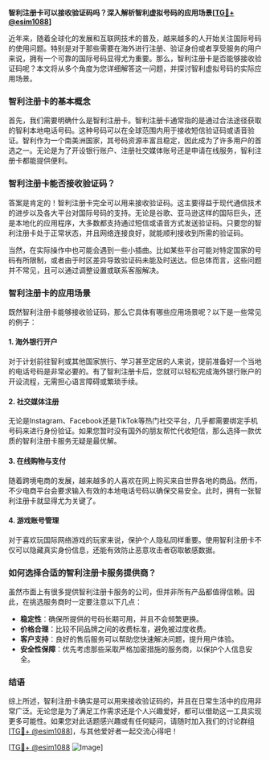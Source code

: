 **智利注册卡可以接收验证码吗？深入解析智利虚拟号码的应用场景[[TG💪+ @esim1088](https://t.me/s/esim1088)]**

近年来，随着全球化的发展和互联网技术的普及，越来越多的人开始关注国际号码的使用问题。特别是对于那些需要在海外进行注册、验证身份或者享受服务的用户来说，拥有一个可靠的国际号码显得尤为重要。那么，智利注册卡是否能够接收验证码呢？本文将从多个角度为您详细解答这一问题，并探讨智利虚拟号码的实际应用场景。

### 智利注册卡的基本概念

首先，我们需要明确什么是智利注册卡。智利注册卡通常指的是通过合法途径获取的智利本地电话号码。这种号码可以在全球范围内用于接收短信验证码或语音验证。智利作为一个南美洲国家，其号码资源丰富且稳定，因此成为了许多用户的首选之一。无论是为了开设银行账户、注册社交媒体账号还是申请在线服务，智利注册卡都能提供便利。

### 智利注册卡能否接收验证码？

答案是肯定的！智利注册卡完全可以用来接收验证码。这主要得益于现代通信技术的进步以及各大平台对国际号码的支持。无论是谷歌、亚马逊这样的国际巨头，还是本地化的应用程序，大多数都支持通过短信或语音方式发送验证码。只要您的智利注册卡处于正常状态，并且网络连接良好，就能顺利接收到所需的验证码。

当然，在实际操作中也可能会遇到一些小插曲。比如某些平台可能对特定国家的号码有所限制，或者由于时区差异导致验证码未能及时送达。但总体而言，这些问题并不常见，且可以通过调整设置或联系客服解决。

### 智利注册卡的应用场景

既然智利注册卡能够接收验证码，那么它具体有哪些应用场景呢？以下是一些常见的例子：

#### 1. 海外银行开户
对于计划前往智利或其他国家旅行、学习甚至定居的人来说，提前准备好一个当地的电话号码是非常必要的。有了智利注册卡后，您就可以轻松完成海外银行账户的开设流程，无需担心语言障碍或繁琐手续。

#### 2. 社交媒体注册
无论是Instagram、Facebook还是TikTok等热门社交平台，几乎都需要绑定手机号码来进行身份验证。如果您暂时没有国外的朋友帮忙代收短信，那么选择一款优质的智利注册卡服务无疑是最优解。

#### 3. 在线购物与支付
随着跨境电商的发展，越来越多的人喜欢在网上购买来自世界各地的商品。然而，不少电商平台会要求输入有效的本地电话号码以确保交易安全。此时，拥有一张智利注册卡就显得尤为关键了。

#### 4. 游戏账号管理
对于喜欢玩国际网络游戏的玩家来说，保护个人隐私同样重要。使用智利注册卡不仅可以隐藏真实身份信息，还能有效防止恶意攻击者窃取敏感数据。

### 如何选择合适的智利注册卡服务提供商？

虽然市面上有很多提供智利注册卡服务的公司，但并非所有产品都值得信赖。因此，在挑选服务商时一定要注意以下几点：

- **稳定性**：确保所提供的号码长期可用，并且不会频繁更换。
- **价格合理**：比较不同品牌之间的收费标准，避免被过度收费。
- **客户支持**：良好的售后服务可以帮助您快速解决问题，提升用户体验。
- **安全性保障**：优先考虑那些采取严格加密措施的服务商，以保护个人信息安全。

### 结语

综上所述，智利注册卡确实是可以用来接收验证码的，并且在日常生活中的应用非常广泛。无论您是为了满足工作需求还是个人兴趣爱好，都可以借助这一工具实现更多可能性。如果您对此话题感兴趣或有任何疑问，请随时加入我们的讨论群组[[TG💪+ @esim1088](https://t.me/s/esim1088)]，与其他爱好者一起交流心得吧！

[[TG💪+ @esim1088](https://t.me/s/esim1088) ![Image](https://i.postimg.cc/4NQfJmqS/Snipaste-2025-05-13-00-14-12.png)]